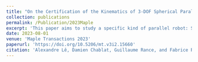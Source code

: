 ```yaml
---
title: "On the Certification of the Kinematics of 3-DOF Spherical Parallel Manipulators"
collection: publications
permalink: /Publication/2023Maple
excerpt: 'This paper aims to study a specific kind of parallel robot: Spherical Parallel Manipulators (SPM) that are capable of unlimited rolling. A focus is made on the kinematics of such mechanisms, especially taking into account uncertainties (e.g. on conception & fabrication parameters, measures) and their propagations. Such considerations are crucial if we want to control our robot correctly without any undesirable behavior in its workspace (e.g. effects of singularities). In this paper, we will consider two different approaches to study the kinematics and the singularities of the robot of interest: symbolic and semi-numerical. By doing so, we can compute a singularity-free zone in the work- and joint spaces, considering given uncertainties on the parameters. In this zone, we can use any control law to inertially stabilize the upper platform of the robot.'
date: 2023-08-01
venue: 'Maple Transactions 2023'
paperurl: 'https://doi.org/10.5206/mt.v3i2.15660'
citation: 'Alexandre Lê, Damien Chablat, Guillaume Rance, and Fabrice Rouillier. 2023. On the Certification of theKinematics of 3-DOF Spherical Parallel Manipulators. Maple Trans. 3, 2, Article 15660 (August 2023), 17 pages.'
---
```


